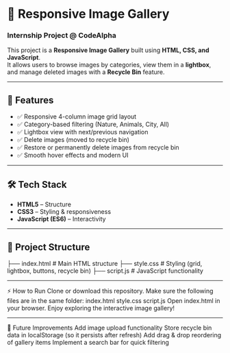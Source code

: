 # 📸 Responsive Image Gallery

### Internship Project @ CodeAlpha

This project is a **Responsive Image Gallery** built using **HTML, CSS, and JavaScript**.  
It allows users to browse images by categories, view them in a **lightbox**, and manage deleted images with a **Recycle Bin** feature.

---

## 🚀 Features

- ✅ Responsive 4-column image grid layout  
- ✅ Category-based filtering (Nature, Animals, City, All)  
- ✅ Lightbox view with next/previous navigation  
- ✅ Delete images (moved to recycle bin)  
- ✅ Restore or permanently delete images from recycle bin  
- ✅ Smooth hover effects and modern UI  

---

## 🛠️ Tech Stack

- **HTML5** – Structure  
- **CSS3** – Styling & responsiveness  
- **JavaScript (ES6)** – Interactivity  

---

## 📂 Project Structure


├── index.html      # Main HTML structure
├── style.css       # Styling (grid, lightbox, buttons, recycle bin)
├── script.js       # JavaScript functionality

---

⚡ How to Run
Clone or download this repository.
Make sure the following files are in the same folder:
index.html
style.css
script.js
Open index.html in your browser.
Enjoy exploring the interactive image gallery!

-----

🎯 Future Improvements
Add image upload functionality
Store recycle bin data in localStorage (so it persists after refresh)
Add drag & drop reordering of gallery items
Implement a search bar for quick filtering
